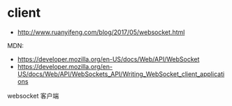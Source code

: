 # client

- http://www.ruanyifeng.com/blog/2017/05/websocket.html

 MDN:

- https://developer.mozilla.org/en-US/docs/Web/API/WebSocket
- https://developer.mozilla.org/en-US/docs/Web/API/WebSockets_API/Writing_WebSocket_client_applications

websocket 客户端